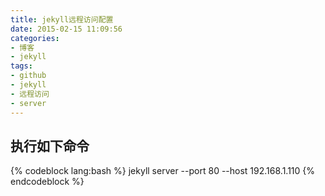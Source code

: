 ```yaml
---
title: jekyll远程访问配置
date: 2015-02-15 11:09:56
categories:
- 博客
- jekyll
tags:
- github
- jekyll
- 远程访问
- server
---
```

## 执行如下命令
{% codeblock lang:bash %}
jekyll server --port 80 --host 192.168.1.110
{% endcodeblock %}
